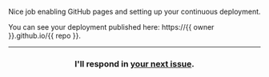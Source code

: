 Nice job enabling GitHub pages and setting up your continuous deployment.

You can see your deployment published here: https://{{ owner }}.github.io/{{ repo }}.

<hr>
<h3 align="center">I'll respond in <a href="{{ url }}">your next issue</a>.</h3>

